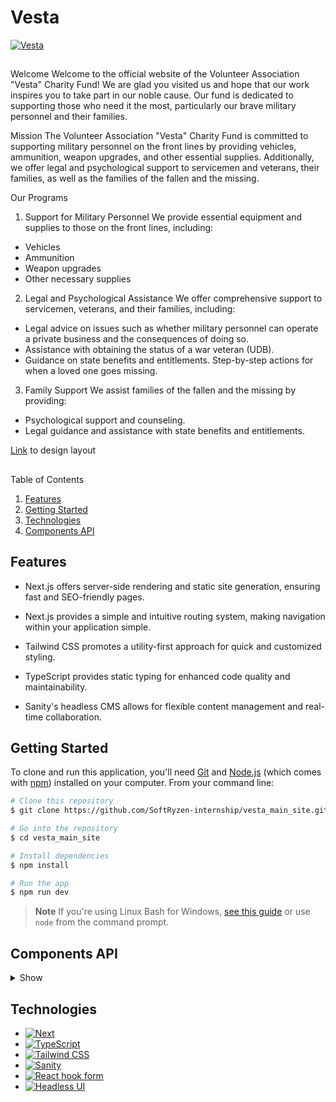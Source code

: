 # Vesta

  <a href="https://vesta-main-site.vercel.app/">
    <img src="/public/images/read-me/image.png" alt="Vesta" />
  </a>

##

Welcome Welcome to the official website of the Volunteer Association "Vesta" Charity Fund! We are glad you visited us and hope that our work inspires you to take part in our noble cause. Our fund is dedicated to supporting those who need it the most, particularly our brave military personnel and their families.

Mission The Volunteer Association "Vesta" Charity Fund is committed to supporting military personnel on the front lines by providing vehicles, ammunition, weapon upgrades, and other essential supplies. Additionally, we offer legal and psychological support to servicemen and veterans, their families, as well as the families of the fallen and the missing.

Our Programs

1. Support for Military Personnel We provide essential equipment and supplies to those on the front lines, including:
<ul>
<li>Vehicles</li>
<li>Ammunition</li>
<li>Weapon upgrades</li>
<li>Other necessary supplies</li>
</ul>

2. Legal and Psychological Assistance We offer comprehensive support to servicemen, veterans, and their families, including:
<ul>
<li>Legal advice on issues such as whether military personnel can operate a private business and the consequences of doing so. </li>
<li>Assistance with obtaining the status of a war veteran (UDB). </li>
<li>Guidance on state benefits and entitlements. Step-by-step actions for when a loved one goes missing.</li>
</ul>

3. Family Support We assist families of the fallen and the missing by providing:
<ul>
<li>Psychological support and counseling.</li>
<li>Legal guidance and assistance with state benefits and entitlements.</li>
</ul>

[Link](https://www.figma.com/design/QogABuJsAI427YSYSu2WHl/Vesta?node-id=405-917&t=sJ1ZHq5xfdSjzmDX-0) to design layout

##

<!-- <details> -->
  <summary>Table of Contents</summary>
  <ol>
    <li><a href="#features">Features</a></li>
    <li><a href="#getting-started">Getting Started</a></li>
    <li><a href="#technologies">Technologies</a></li>
    <li><a href="#components-api">Components API</a></li>
  </ol>
<!-- </details> -->

## Features

- Next.js offers server-side rendering and static site generation, ensuring fast and SEO-friendly pages.

- Next.js provides a simple and intuitive routing system, making navigation within your application simple.

- Tailwind CSS promotes a utility-first approach for quick and customized styling.

- TypeScript provides static typing for enhanced code quality and maintainability.

- Sanity's headless CMS allows for flexible content management and real-time collaboration.

## Getting Started

To clone and run this application, you'll need [Git](https://git-scm.com) and [Node.js](https://nodejs.org/en/download/) (which comes with [npm](http://npmjs.com)) installed on your computer. From your command line:

```bash
# Clone this repository
$ git clone https://github.com/SoftRyzen-internship/vesta_main_site.git

# Go into the repository
$ cd vesta_main_site

# Install dependencies
$ npm install

# Run the app
$ npm run dev
```

> **Note** If you're using Linux Bash for Windows, [see this guide](https://www.howtogeek.com/261575/how-to-run-graphical-linux-desktop-applications-from-windows-10s-bash-shell/) or use `node` from the command prompt.

## Components API

<details><summary>Show</summary>
- #### component Button

The component is for handle click with all style variants of button from layout

| Prop | Type | Default | Description |
| --- | --- | --- | --- |
| `onClick` | `() => void` | -- | required, function for handle click |
| `children` | `string` | -- | optional, button children |
| `variant` | `'primary'` `'closeModal'` `'closeMenu'` `'openTeamMember'` `'openMenu'` `'play'` | `'primary'` | optional, variant of button style |
| `type` | `'button'` `'submit'` `'reset' ` | `'button'` | optional, type of button |
| `className` | `string` | -- | optional, custom styles |

- #### component Checkbox

| Prop | Type | Description |
| --- | --- | --- |
| `checked` | `boolean` | required, starting value for checked |
| `handleChange` | `function` | required, the function to control the value into state in the parent component |
| `errorMessage` | `string or undefined` | optional, can pass text displaying for an error |
| `text` | `string` | optional, text for the checkbox |
| `className` | `string` | optional, styles can be passed for the component wrapper |
| `{...rest}` | `string` | optional, any other attributes that are characteristic of the checkbox (type, etc) |

- #### component dwellingCard

The component is designed to create a dwelling card.

| Prop | Type | Description |
| --- | --- | --- |
| `city` | `string` | required, dwelling city |
| `contacts` | `{ link: string; text: string; target?: string; rel?: string }[]` | required, links for contacts info |

**FormBlock** includes a form assembly that includes custom inputs, textarea, and checkboxe

**The remark:** To apply with React-Hook-Form using the library's component - <Controller />

- #### component FormBlock

| Prop | Type | Description |
| --- | --- | --- |
| `className` | `string` | optional, the style can be passed to manage placing the component next to others in the section |

- #### component FormInput

| Prop | Type | Description |
| --- | --- | --- |
| `label` | `string` | optional, can pass text displaying for a label |
| `errorMessage` | `string or undefined` | optional, can pass text displaying for an error message |
| `className` | `string` | optional, styles can be passed for the component wrapper |
| `isFilled` | `boolean or undefined` | optional, can pass the status of filling |
| `{...rest}` | `string` | optional, any other attributes that are characteristic of the input (type, placeholder, etc) |

- #### component FormModal

1. Create state for control showing modal `const [modalOpen, setModalOpen] = useState<boolean>(false);`
2. The application example - `<FormModal/>`

| Prop | Type | Description |
| --- | --- | --- |
| `openModal` | `boolean` | required, give created state `show={openModal}` |
| `onClose` | `() => void` | required, callback with false for your components state `onClose={() => setModalOpen(false)}` |
| `title` | `string` | required, text for the Title FormModal |
| `text` | `string` | required, text for the discription FormModal |
| `isSuccessful` | `boolean` | required, set status for change title and text color |

- #### component linkButton

The component is for navigation with all variants of style from layout

| Prop | Type | Default | Description |
| --- | --- | --- | --- |
| `href` | `string` | -- | required, link path to page |
| `children` | `string` | -- | required, element children |
| `variant` | `'primary'` `'secondary'` `'contacts'` | `'primary'` | optional, variant of link style |
| `rel` | `'string'` | `undefined` | optional, attribute for link |
| `target` | `'string'` | `undefined` | optional,attribute for link |
| `className` | `string` | -- | optional, custom styles |

- #### component newsCard

The component is designed to create a news card.

| Prop          | Type     | Description                   |
| ------------- | -------- | ----------------------------- |
| `id`          | `string` | required, card id             |
| `img`         | `string` | required, img src             |
| `imgAlt`      | `string` | required, description for img |
| `date`        | `string` | required, date of news        |
| `title`       | `string` | required, title of news       |
| `description` | `string` | required, description of news |

- #### component partnerCard

The component is designed to create a partner card.

| Prop   | Type     | Description               |
| ------ | -------- | ------------------------- |
| `img`  | `string` | required, img src         |
| `name` | `string` | required, name of partner |

- #### component projectCard

The component is designed to create a project card.

| Prop | Type | Description |
| --- | --- | --- |
| `id` | `string` | required, project id |
| `img` | `string` | required, img src |
| `imgAlt` | `string` | required, description for img |
| `title` | `string` | required, title of project |
| `description` | `string` | required, description of project |
| `linkText` | `string` | required, button text of project card |
| `isOddCard` | `boolean` | required, for changing direction of elements (see layout) |

- #### component scrollBox

The component is designed to create custom scrollBox.

| Prop        | Type     | Description                 |
| ----------- | -------- | --------------------------- |
| `children`  | `string` | required, element children  |
| `className` | `string` | optional, add custom styles |

- #### component ServiceCard

The component is designed to create a service card.

| Prop       | Type     | Description                               |
| ---------- | -------- | ----------------------------------------- |
| `title`    | `string` | required, sets the title                  |
| `src`      | `string` | required, sets the src of image           |
| `alt`      | `string` | required, sets the alt of image           |
| `count`    | `string` | required, sets the count of service.      |
| `countAll` | `string` | required, sets the count of all services. |

- #### component supportCards

The component is designed to create a supports card.

| Prop | Type | Description |
| --- | --- | --- |
| `supportsCards` | `massive` | required, massive include :id, amountOfHelp, typeOfHelp |
| `id` | `number` | required, sets the id of card |
| `amountOfHelp` | `number` | required, sets the card helps amount |
| `typeOfHelp` | `string` | required, sets the card type helps |

- #### component TeamCard

The component is designed to create a team's card.

| Prop       | Type       | Description                   |
| ---------- | ---------- | ----------------------------- |
| `name`     | `string`   | required, team member's name  |
| `src`      | `string`   | required, img src             |
| `alt`      | `string`   | required, description for img |
| `position` | `string`   | required, member's position   |
| `onClick`  | `()=>void` | optional, function if needed  |

- #### component Textarea

| Prop | Type | Description |
| --- | --- | --- |
| `label` | `string` | optional, can pass text displaying for a label |
| `errorMessage` | `string or undefined` | optional, can pass text displaying for an error message |
| `className` | `string` | optional, styles can be passed for the component wrapper |
| `isFilled` | `boolean or undefined` | optional, can pass the status of filling |
| `{...rest}` | `string` | optional, any other attributes that are characteristic of the textarea (placeholder, rows, cols, etc) |

</details>

## Technologies

  <ul>
        <li>
          <a
            href="https://nextjs.org/"
          >
            <img
              src="https://img.shields.io/badge/next.js-000000?style=for-the-badge&logo=nextdotjs&logoColor=white"
              alt="Next"
            />
          </a>
        </li>
        <li>
          <a
            href="https://www.typescriptlang.org/"
          >
            <img
              src="https://img.shields.io/badge/TypeScript-black?style=for-the-badge&logo=typescript"
              alt="TypeScript"
            />
          </a>
        </li>
        <li>
          <a
            href="https://tailwindcss.com/"
          >
            <img
              src="https://img.shields.io/badge/tailwind-black?style=for-the-badge&logo=tailwindcss"
              alt="Tailwind CSS"
            />
          </a>
        </li>
        <li>
          <a
            href="https://www.sanity.io/"
          >
            <img
              src="https://img.shields.io/badge/sanity-black?style=for-the-badge&logo=sanity"
              alt="Sanity"
            />
          </a>
        </li>
        <li>
          <a
            href="https://react-hook-form.com/"
          >
            <img
              src="https://img.shields.io/badge/react_hook_form-black?style=for-the-badge&logo=react%20hook%20form"
              alt="React hook form"
            />
          </a>
        </li>
        <li>
          <a
            href="https://headlessui.com/"
          >
            <img
              src="https://img.shields.io/badge/headlessui-black?style=for-the-badge&logo=headlessui&logoColor=blue"
              alt="Headless UI"
            />
          </a>
        </li>
      </ul>
